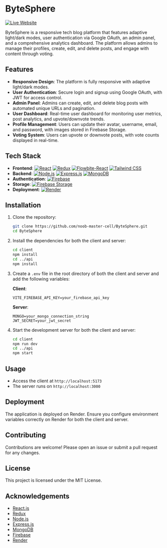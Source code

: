 # ByteSphere

[![Live Website](https://img.shields.io/badge/Live%20Website-Visit%20Now-blue)](https://bytesphere-7v70.onrender.com/)

ByteSphere is a responsive tech blog platform that features adaptive light/dark modes, user authentication via Google OAuth, an admin panel, and a comprehensive analytics dashboard. The platform allows admins to manage their profiles, create, edit, and delete posts, and engage with content through voting.

## Features

- **Responsive Design**: The platform is fully responsive with adaptive light/dark modes.
- **User Authentication**: Secure login and signup using Google OAuth, with JWT for access control.
- **Admin Panel**: Admins can create, edit, and delete blog posts with automated unique URLs and pagination.
- **User Dashboard**: Real-time user dashboard for monitoring user metrics, post analytics, and upvote/downvote trends.
- **Profile Management**: Users can update their avatar, username, email, and password, with images stored in Firebase Storage.
- **Voting System**: Users can upvote or downvote posts, with vote counts displayed in real-time.

## Tech Stack

- **Frontend**: [![React](https://img.shields.io/badge/-React-61DAFB?logo=react&logoColor=white)](https://reactjs.org/) [![Redux](https://img.shields.io/badge/-Redux-764ABC?logo=redux&logoColor=white)](https://redux.js.org/) [![Flowbite-React](https://img.shields.io/badge/-Flowbite--React-0d6efd?logo=flowbite&logoColor=white)](https://flowbite-react.com/) [![Tailwind CSS](https://img.shields.io/badge/-Tailwind_CSS-38B2AC?logo=tailwind-css&logoColor=white)](https://tailwindcss.com/)
- **Backend**: [![Node.js](https://img.shields.io/badge/-Node.js-339933?logo=node.js&logoColor=white)](https://nodejs.org/) [![Express.js](https://img.shields.io/badge/-Express.js-000000?logo=express&logoColor=white)](https://expressjs.com/) [![MongoDB](https://img.shields.io/badge/-MongoDB-47A248?logo=mongodb&logoColor=white)](https://www.mongodb.com/)
- **Authentication**: [![Firebase](https://img.shields.io/badge/-Firebase-FFCA28?logo=firebase&logoColor=white)](https://firebase.google.com/)
- **Storage**: [![Firebase Storage](https://img.shields.io/badge/-Firebase_Storage-FFCA28?logo=firebase&logoColor=white)](https://firebase.google.com/)
- **Deployment**: [![Render](https://img.shields.io/badge/-Render-0468d7?logo=render&logoColor=white)](https://render.com/)

## Installation

1. Clone the repository:
    ```sh
    git clone https://github.com/noob-master-cell/ByteSphere.git
    cd ByteSphere
    ```

2. Install the dependencies for both the client and server:
    ```sh
    cd client
    npm install
    cd ../api
    npm install
    ```

3. Create a `.env` file in the root directory of both the client and server and add the following variables:

    **Client**:
    ```env
    VITE_FIREBASE_API_KEY=your_firebase_api_key
    ```

    **Server**:
    ```env
    MONGO=your_mongo_connection_string
    JWT_SECRET=your_jwt_secret
    ```

4. Start the development server for both the client and server:
    ```sh
    cd client
    npm run dev
    cd ../api
    npm start
    ```

## Usage

- Access the client at `http://localhost:5173`
- The server runs on `http://localhost:3000`

## Deployment

The application is deployed on Render. Ensure you configure environment variables correctly on Render for both the client and server.

## Contributing

Contributions are welcome! Please open an issue or submit a pull request for any changes.

## License

This project is licensed under the MIT License.

## Acknowledgements

- [React.js](https://reactjs.org/)
- [Redux](https://redux.js.org/)
- [Node.js](https://nodejs.org/)
- [Express.js](https://expressjs.com/)
- [MongoDB](https://www.mongodb.com/)
- [Firebase](https://firebase.google.com/)
- [Render](https://render.com/)
